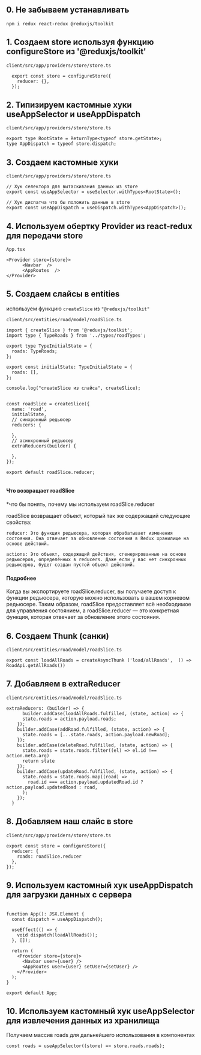 ## 0. Не забываем устанавливать

```npm i redux react-redux @reduxjs/toolkit```

## 1. Создаем store используя функцию configureStore из '@reduxjs/toolkit'

```
client/src/app/providers/store/store.ts

  export const store = configureStore({
    reducer: {},
  });
```

## 2. Типизируем кастомные хуки useAppSelector и useAppDispatch

```
client/src/app/providers/store/store.ts

export type RootState = ReturnType<typeof store.getState>;
type AppDispatch = typeof store.dispatch;
```

## 3. Создаем кастомные хуки
```
client/src/app/providers/store/store.ts

// Хук селектора для вытаскивания данных из store
export const useAppSelector = useSelector.withTypes<RootState>();

// Хук диспатча что бы положить данные в store
export const useAppDispatch = useDispatch.withTypes<AppDispatch>();
```
## 4. Используем обертку Provider из react-redux для передачи store
```
App.tsx

<Provider store={store}>
      <Navbar  />
      <AppRoutes  />
</Provider>
```
## 5. Создаем слайсы в entities

используем функцию ```createSlice``` из ```"@reduxjs/toolkit"```
```
client/src/entities/road/model/roadSlice.ts

import { createSlice } from '@reduxjs/toolkit';
import type { TypeRoads } from '../types/roadTypes';

export type TypeInitialState = {
  roads: TypeRoads;
};

export const initialState: TypeInitialState = {
  roads: [],
};

console.log("createSlice из слайса", createSlice);


const roadSlice = createSlice({
  name: 'road',
  initialState,
  // синхронный редьюсер
  reducers: {
      
  },
  // асинхронный редьюсер
  extraReducers(builder) {
      
  },
});

export default roadSlice.reducer;


```

#### Что возвращает roadSlice
*что бы понять, почему мы используем roadSlice.reducer

roadSlice возвращает объект, который так же содержащий следующие свойства:

```
reducer: Это функция редьюсера, которая обрабатывает изменения состояния. Она отвечает за обновление состояния в Redux хранилище на основе действий.

actions: Это объект, содержащий действия, сгенерированные на основе редьюсеров, определённых в reducers. Даже если у вас нет синхронных редьюсеров, будет создан пустой объект действий.
```


#### Подробнее
Когда вы экспортируете roadSlice.reducer, вы получаете доступ к функции редьюсера, которую можно использовать в вашем корневом редьюсере. 
Таким образом, roadSlice предоставляет всё необходимое для управления состоянием, а roadSlice.reducer — это конкретная функция, которая отвечает за обновление этого состояния.



## 6. Создаем Thunk (санки)

```
client/src/entities/road/model/roadSlice.ts

export const loadAllRoads = createAsyncThunk ('load/allRoads',  () => RoadApi.getAllRoads())
````
## 7. Добавляем в extraReducer

```
client/src/entities/road/model/roadSlice.ts

extraReducers: (builder) => {
      builder.addCase(loadAllRoads.fulfilled, (state, action) => {
      state.roads = action.payload.roads;
    });
    builder.addCase(addRoad.fulfilled, (state, action) => {
      state.roads = [...state.roads, action.payload.newRoad];
    });
    builder.addCase(deleteRoad.fulfilled, (state, action) => {
      state.roads = state.roads.filter((el) => el.id !== action.meta.arg)
      return state
    });
    builder.addCase(updateRoad.fulfilled, (state, action) => {
      state.roads = state.roads.map((road) =>
        road.id === action.payload.updatedRoad.id ? action.payload.updatedRoad : road,
      );
    });
  }
```
## 8. Добавляем наш слайс в store

```
client/src/app/providers/store/store.ts

export const store = configureStore({
  reducer: {
    roads: roadSlice.reducer
  },
});
```

## 9. Используем кастомный хук useAppDispatch для загрузки данных с сервера

```

function App(): JSX.Element {
  const dispatch = useAppDispatch();

  useEffect(() => {
    void dispatch(loadAllRoads());
  }, []);

  return (
    <Provider store={store}>
      <Navbar user={user} />
      <AppRoutes user={user} setUser={setUser} />
    </Provider>
  );
}

export default App;
```

## 10. Используем кастомный хук useAppSelector для извлечения данных из хранилища

Получаем массив roads для дальнейшего использования в компонентах

```
const roads = useAppSelector((store) => store.roads.roads);
```







